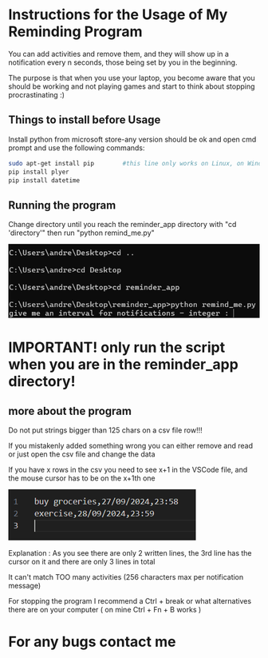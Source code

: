# Instructions for the Usage of My Reminding Program

You can add activities and remove them, and they will show up in a notification every n seconds, those being set by you in the beginning.

The purpose is that when you use your laptop, you become aware that you should be working and not playing games and start to think about stopping procrastinating :)

## Things to install before Usage

Install python from microsoft store-any version should be ok and open cmd prompt and use the following commands: 

```bash
sudo apt-get install pip        #this line only works on Linux, on Windows you might already have it, if not you have to install it
pip install plyer
pip install datetime
```
## Running the program

Change directory until you reach the reminder_app directory with "cd 'directory'" then run "python remind_me.py"

![Exemplu2](https://github.com/0catalin/reminder_app/blob/master/exemplu2.png)

# IMPORTANT! only run the script when you are in the reminder_app directory!

## more about the program

Do not put strings bigger than 125 chars on a csv file row!!!

If you mistakenly added something wrong you can either remove and read or just open the csv file and change the data

If you have x rows in the csv you need to see x+1 in the VSCode file, and the mouse cursor has to be on the x+1th one

![Exemplu](https://github.com/0catalin/reminder_app/blob/master/exemplu.png)

Explanation : As you see there are only 2 written lines, the 3rd line has the cursor on it and there are only 3 lines in total

It can't match TOO many activities (256 characters max per notification message)

For stopping the program I recommend a Ctrl + break or what alternatives there are on your computer ( on mine Ctrl + Fn + B works )

# For any bugs contact me
